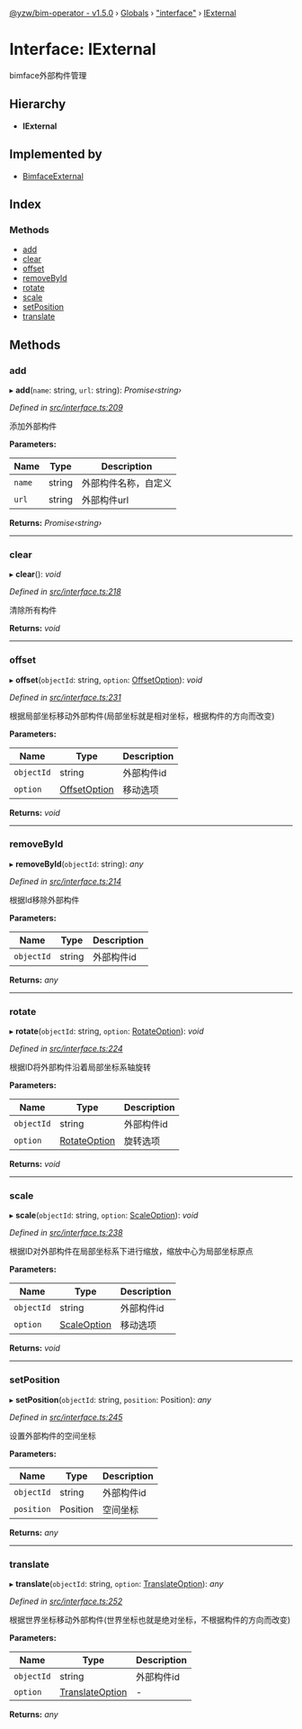 [@yzw/bim-operator - v1.5.0](../README.md) › [Globals](../globals.md) › ["interface"](../modules/_interface_.md) › [IExternal](_interface_.iexternal.md)

# Interface: IExternal

bimface外部构件管理

## Hierarchy

* **IExternal**

## Implemented by

* [BimfaceExternal](../classes/_providers_bimface_bimface_external_.bimfaceexternal.md)

## Index

### Methods

* [add](_interface_.iexternal.md#add)
* [clear](_interface_.iexternal.md#clear)
* [offset](_interface_.iexternal.md#offset)
* [removeById](_interface_.iexternal.md#removebyid)
* [rotate](_interface_.iexternal.md#rotate)
* [scale](_interface_.iexternal.md#scale)
* [setPosition](_interface_.iexternal.md#setposition)
* [translate](_interface_.iexternal.md#translate)

## Methods

###  add

▸ **add**(`name`: string, `url`: string): *Promise‹string›*

*Defined in [src/interface.ts:209](https://github.com/youkaisteve/bim-operator/blob/90a5443/src/interface.ts#L209)*

添加外部构件

**Parameters:**

Name | Type | Description |
------ | ------ | ------ |
`name` | string | 外部构件名称，自定义 |
`url` | string | 外部构件url  |

**Returns:** *Promise‹string›*

___

###  clear

▸ **clear**(): *void*

*Defined in [src/interface.ts:218](https://github.com/youkaisteve/bim-operator/blob/90a5443/src/interface.ts#L218)*

清除所有构件

**Returns:** *void*

___

###  offset

▸ **offset**(`objectId`: string, `option`: [OffsetOption](_model_options_.offsetoption.md)): *void*

*Defined in [src/interface.ts:231](https://github.com/youkaisteve/bim-operator/blob/90a5443/src/interface.ts#L231)*

根据局部坐标移动外部构件(局部坐标就是相对坐标，根据构件的方向而改变)

**Parameters:**

Name | Type | Description |
------ | ------ | ------ |
`objectId` | string | 外部构件id |
`option` | [OffsetOption](_model_options_.offsetoption.md) | 移动选项  |

**Returns:** *void*

___

###  removeById

▸ **removeById**(`objectId`: string): *any*

*Defined in [src/interface.ts:214](https://github.com/youkaisteve/bim-operator/blob/90a5443/src/interface.ts#L214)*

根据Id移除外部构件

**Parameters:**

Name | Type | Description |
------ | ------ | ------ |
`objectId` | string | 外部构件id  |

**Returns:** *any*

___

###  rotate

▸ **rotate**(`objectId`: string, `option`: [RotateOption](_model_options_.rotateoption.md)): *void*

*Defined in [src/interface.ts:224](https://github.com/youkaisteve/bim-operator/blob/90a5443/src/interface.ts#L224)*

根据ID将外部构件沿着局部坐标系轴旋转

**Parameters:**

Name | Type | Description |
------ | ------ | ------ |
`objectId` | string | 外部构件id |
`option` | [RotateOption](_model_options_.rotateoption.md) | 旋转选项  |

**Returns:** *void*

___

###  scale

▸ **scale**(`objectId`: string, `option`: [ScaleOption](_model_options_.scaleoption.md)): *void*

*Defined in [src/interface.ts:238](https://github.com/youkaisteve/bim-operator/blob/90a5443/src/interface.ts#L238)*

根据ID对外部构件在局部坐标系下进行缩放，缩放中心为局部坐标原点

**Parameters:**

Name | Type | Description |
------ | ------ | ------ |
`objectId` | string | 外部构件id |
`option` | [ScaleOption](_model_options_.scaleoption.md) | 移动选项  |

**Returns:** *void*

___

###  setPosition

▸ **setPosition**(`objectId`: string, `position`: Position): *any*

*Defined in [src/interface.ts:245](https://github.com/youkaisteve/bim-operator/blob/90a5443/src/interface.ts#L245)*

设置外部构件的空间坐标

**Parameters:**

Name | Type | Description |
------ | ------ | ------ |
`objectId` | string | 外部构件id |
`position` | Position | 空间坐标  |

**Returns:** *any*

___

###  translate

▸ **translate**(`objectId`: string, `option`: [TranslateOption](_model_options_.translateoption.md)): *any*

*Defined in [src/interface.ts:252](https://github.com/youkaisteve/bim-operator/blob/90a5443/src/interface.ts#L252)*

根据世界坐标移动外部构件(世界坐标也就是绝对坐标，不根据构件的方向而改变)

**Parameters:**

Name | Type | Description |
------ | ------ | ------ |
`objectId` | string | 外部构件id |
`option` | [TranslateOption](_model_options_.translateoption.md) | - |

**Returns:** *any*
